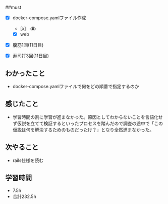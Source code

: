 ##must
   - [x] docker-compose.yamlファイル作成
       - [x]　db
       - [x] web
- [x] 腹筋1回(11日目)
- [x] 寿司打3回(11日目)


## わかったこと
- docker-compose.yamlファイルで何をどの順番で指定するのか



## 感じたこと
- 学習時間の割に学習が進まなかった。原因としてわからないことを言語化せず仮説を立てて検証するといったプロセスを踏んだので調査の途中で「この仮説は何を解決するためのものだったけ？」となり全然進まなかった。

    
## 次やること
  - rails仕様を読む

 

## 学習時間
  - 7.5h
  - 合計232.5h
